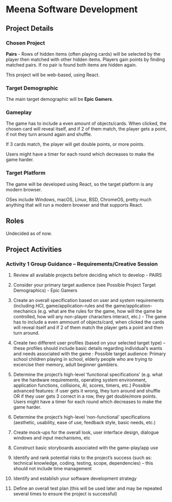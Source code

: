 # Meena Software Development

## Project Details

### Chosen Project

**Pairs** - Rows of hidden items (often playing cards) will be selected by the player then matched with other hidden items. Players gain points by
finding matched pairs. If no pair is found both items are hidden again.

This project will be web-based, using React.

### Target Demographic

The main target demographic will be **Epic Gamers**.

### Gameplay

The game has to include a even amount of objects/cards. When clicked, the chosen card will reveal itself, and if 2 of them match, the player gets a point, if not they turn around again and shuffle.

If 3 cards match, the player will get double points, or more points.

Users might have a timer for each round which decreases to make the game harder.

### Target Platform

The game will be developed using React, so the target platform is any modern browser.

OSes include Windows, macOS, Linux, BSD, ChromeOS, pretty much anything that will run a modern browser and that supports React.

## Roles

Undecided as of now.

## Project Activities


### Activity 1 Group Guidance – Requirements/Creative Session

1. Review all available projects before deciding which to develop - PAIRS

2. Consider your primary target audience (see Possible Project Target Demographics) - Epic Gamers  

3. Create an overall specification based on user and system requirements (including HCI, game/application-rules and the game/application-
mechanics (e.g. what are the rules for the game, how will the game be controlled, how will any non-player characters interact, etc.) - The game has to include a even ammount of objects/card, when clicked the cards will reveal itself and if 2 of them match the player gets a point and then turn around. 
 
5. Create two different user profiles (based on your selected target type) – these profiles should include basic details regarding individual’s
wants and needs associated with the game : Possible target audience: Primary school children playing in school, elderly people who are trying to excercise their memory, adult beginner gamblers. 

7. Determine the project’s high-level ‘functional specifications’ (e.g. what are the hardware requirements, operating system environment,
application functions, collisions, AI, scores, timers, etc.)
Possible advanced features: if user gets it wrong, they turn around and shuffle OR if they user gets 3 correct in a row, they get double/more points. Users might have a timer for each round which decreases to make the game harder. 

9. Determine the project’s high-level ‘non-functional’ specifications (aesthetic, usability, ease of use, feedback style, basic needs, etc.)
10. Create mock-ups for the overall look, user interface design, dialogue windows and input mechanisms, etc
11. Construct basic storyboards associated with the game-play/app use
12. Identify and rank potential risks to the project’s success (such as: technical knowledge, coding, testing, scope, dependencies) – this should
not include time management
13. Identify and establish your software development strategy
14. Define an overall test plan (this will be used later and may be repeated several times to ensure the project is successful)
